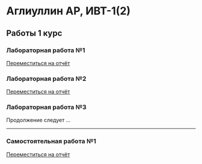 # Аглиуллин АР, ИВТ-1(2)
## Работы 1 курс
### Лабораторная работа №1 
[Переместиться на отчёт](1_course/lab1/lab_1-Аглиуллин_Амир_1_ИВТ-1(2).md)
### Лабораторная работа №2
[Переместиться на отчёт](1_course/lab2/lab_2-Аглиуллин_Амир_1_ИВТ-1(2).md)
### Лабораторная работа №3
Продолжение следует ...

---

### Самостоятельная работа №1
[Переместиться на отчёт](1_course/sr1/sr_1-Аглиуллин_Амир_1_ИВТ-1(2).md)
